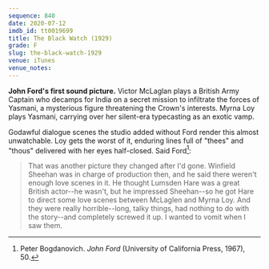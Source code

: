```yaml
---
sequence: 840
date: 2020-07-12
imdb_id: tt0019699
title: The Black Watch (1929)
grade: F
slug: the-black-watch-1929
venue: iTunes
venue_notes:
---
```


**John Ford's first sound picture.** Victor McLaglan plays a British Army Captain who decamps for India on a secret mission to infiltrate the forces of Yasmani, a mysterious figure threatening the Crown's interests. Myrna Loy plays Yasmani, carrying over her silent-era typecasting as an exotic vamp.

<!-- end -->

Godawful dialogue scenes the studio added without Ford render this almost unwatchable. Loy gets the worst of it, enduring lines full of "thees" and "thous" delivered with her eyes half-closed. Said Ford[^1]:

> That was another picture they changed after I'd gone. Winfield Sheehan was in charge of production then, and he said there weren't enough love scenes in it. He thought Lumsden Hare was a great British actor--he wasn't, but he impressed Sheehan--so he got Hare to direct some love scenes between McLaglen and Myrna Loy. And they were really horrible--long, talky things, had nothing to do with the story--and completely screwed it up. I wanted to vomit when I saw them.

[^1]: Peter Bogdanovich. _John Ford_ (University of California Press, 1967), 50.